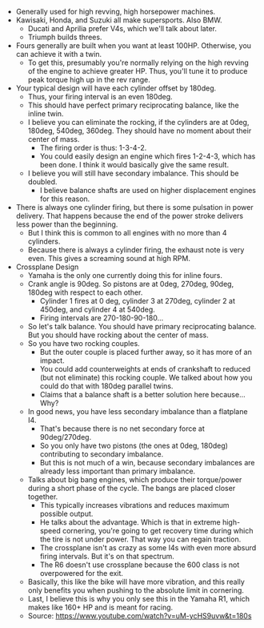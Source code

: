 - Generally used for high revving, high horsepower machines.
- Kawisaki, Honda, and Suzuki all make supersports. Also BMW.
  - Ducati and Aprilia prefer V4s, which we'll talk about later.
  - Triumph builds threes.
- Fours generally are built when you want at least 100HP. Otherwise, you
  can achieve it with a twin.
  - To get this, presumably you're normally relying on the high revving
    of the engine to achieve greater HP. Thus, you'll tune it to produce
    peak torque high up in the rev range.
- Your typical design will have each cylinder offset by 180deg.
  - Thus, your firing interval is an even 180deg.
  - This should have perfect primary reciprocating balance, like the
    inline twin.
  - I believe you can eliminate the rocking, if the cylinders are at
    0deg, 180deg, 540deg, 360deg. They should have no moment about their
    center of mass.
    - The firing order is thus: 1-3-4-2.
    - You could easily design an engine which fires 1-2-4-3, which has
      been done. I think it would basically give the same result.
  - I believe you will still have secondary imbalance. This should be
    doubled.
    - I believe balance shafts are used on higher displacement engines
      for this reason.
- There is always one cylinder firing, but there is some pulsation in
  power delivery. That happens because the end of the power stroke
  delivers less power than the beginning.
  - But I think this is common to all engines with no more than 4
    cylinders.
  - Because there is always a cylinder firing, the exhaust note is very
    even. This gives a screaming sound at high RPM.
- Crossplane Design
  - Yamaha is the only one currently doing this for inline fours.
  - Crank angle is 90deg. So pistons are at 0deg, 270deg, 90deg, 180deg
    with respect to each other.
    - Cylinder 1 fires at 0 deg, cylinder 3 at 270deg, cylinder 2 at
      450deg, and cylinder 4 at 540deg.
    - Firing intervals are 270-180-90-180...
  - So let's talk balance. You should have primary reciprocating
    balance. But you should have rocking about the center of mass.
  - So you have two rocking couples.
    - But the outer couple is placed further away, so it has more of an
      impact.
    - You could add counterweights at ends of crankshaft to reduced (but
      not eliminate) this rocking couple. We talked about how you could
      do that with 180deg parallel twins.
    - Claims that a balance shaft is a better solution here because...
      Why?
  - In good news, you have less secondary imbalance than a flatplane I4.
    - That's because there is no net secondary force at 90deg/270deg.
    - So you only have two pistons (the ones at 0deg, 180deg)
      contributing to secondary imbalance.
    - But this is not much of a win, because secondary imbalances are
      already less important than primary imbalance.
  - Talks about big bang engines, which produce their torque/power
    during a short phase of the cycle. The bangs are placed closer
    together.
    - This typically increases vibrations and reduces maximum possible
      output.
    - He talks about the advantage. Which is that in extreme high-speed
      cornering, you're going to get recovery time during which the tire
      is not under power. That way you can regain traction.
    - The crossplane isn't as crazy as some I4s with even more absurd
      firing intervals. But it's on that spectrum.
    - The R6 doesn't use crossplane because the 600 class is not
      overpowered for the exit.
  - Basically, this like the bike will have more vibration, and this
    really only benefits you when pushing to the absolute limit in
    cornering.
  - Last, I believe this is why you only see this in the Yamaha R1,
    which makes like 160+ HP and is meant for racing.
  - Source: https://www.youtube.com/watch?v=uM-ycHS9uvw&t=180s
